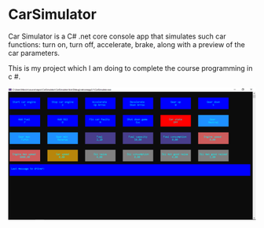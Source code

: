 # CarSimulator
Car Simulator is a C# .net core console app that simulates such car functions: turn on, turn off, accelerate, brake, along with a preview of the car parameters.

This is my project which I am doing to complete the course programming in c #.

![GUI](https://github.com/MarcinMariuszMorawski/CarSimulator/blob/master/Blob/carsimulator.png "GUI")
